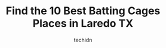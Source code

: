 ---
layout: ampstory
image: https://i0.wp.com/www.depkes.org/wp-content/uploads/2023/06/batting-cages-0-in-laredo-tx-1685866146.jpeg?resize=640,853
author: techidn
featured: false
description: Discover the impressive array of Batting Cages options in Laredo TX, where you can find 10 of the largest Batting Cages establishments in the area. From renowned classics to hidden gems, Lar
title: Find the 10 Best Batting Cages Places in Laredo TX
cover:
   title: Find the 10 Best Batting Cages Places in Laredo TX
   subtitle: Rickpate
   background: https://www.depkes.org/wp-content/uploads/2023/06/batting-cages-0-in-laredo-tx-1685866146.jpeg

pages: 
 - layout: thirds
   top: <h1>#1 Academy Sports + Outdoors</h1>
   bottom: "<p>Sorry but last time I try and buy a firearm at Academy. The worker refused to run my information becouse he said that he had no way to verify if my ID information was cor</p>"
   background: https://www.depkes.org/wp-content/uploads/2023/06/batting-cages-1-in-laredo-tx-1685866146.jpeg
   backgroundblur: true
 - layout: thirds
   top: <h1>#2 Base Community Sports Complex</h1>
   bottom: "<p>Fences could be slightly higher for protection against foul balls.</p>"
   background: https://www.depkes.org/wp-content/uploads/2023/06/batting-cages-2-in-laredo-tx-1685866147.jpeg
   cta:
      link: https://www.depkes.org/blog/find-the-10-best-batting-cages-places-in-laredo-tx/
      text: Find the 10 Best Batting Cages Places in Laredo TX
 - layout: thirds
   top: <h1>#3 Laredo Optimist Little League</h1>
   bottom: "<p>2710 Diaz St, Laredo, TX 78043, United States</p>"
   background: https://www.depkes.org/wp-content/uploads/2023/06/batting-cages-3-in-laredo-tx-1685866147.jpeg
   cta:
      link: https://www.depkes.org/blog/find-the-10-best-batting-cages-places-in-laredo-tx/
      text: Find the 10 Best Batting Cages Places in Laredo TX
 - layout: thirds
   top: <h1>#4 Del Mar Little League</h1>
   bottom: "<p>400 E Del Mar Blvd, Laredo, TX 78041, United States</p>"
   background: https://images.unsplash.com/photo-1561679660-d00ee1e0dc8e?ixlib=rb-4.0.3&ixid=MnwxMjA3fDB8MHxwaG90by1wYWdlfHx8fGVufDB8fHx8&auto=format&fit=crop&w=640&h=853&q=80
   cta:
      link: https://www.depkes.org/blog/find-the-10-best-batting-cages-places-in-laredo-tx/
      text: Find the 10 Best Batting Cages Places in Laredo TX
 - layout: thirds
   top: <h1>#5 International Martial Arts</h1>
   bottom: "<p>4602 Modern Ln, Laredo, TX 78041, United States</p>"
   background: https://images.unsplash.com/photo-1522441815192-d9f04eb0615c?ixlib=rb-4.0.3&ixid=MnwxMjA3fDB8MHxwaG90by1wYWdlfHx8fGVufDB8fHx8&auto=format&fit=crop&w=640&h=853&q=80
   cta:
      link: https://www.depkes.org/blog/find-the-10-best-batting-cages-places-in-laredo-tx/
      text: Find the 10 Best Batting Cages Places in Laredo TX
 - layout: thirds
   top: <h1>#6 Hillside Baseball Fields</h1>
   bottom: "<p>5041-5199 N Bartlett Ave, Laredo, TX 78041, United States</p>"
   background: https://images.unsplash.com/photo-1620421680010-0766ff230392?ixlib=rb-4.0.3&ixid=MnwxMjA3fDB8MHxwaG90by1wYWdlfHx8fGVufDB8fHx8&auto=format&fit=crop&w=640&h=853&q=80
   cta:
      link: https://www.depkes.org/blog/find-the-10-best-batting-cages-places-in-laredo-tx/
      text: Find the 10 Best Batting Cages Places in Laredo TX
 - layout: thirds
   top: <h1>#7 Taylor Baseball Park</h1>
   bottom: "<p>Laredo, TX 78041, United States</p>"
   background: https://images.unsplash.com/photo-1614648718611-0635f29016cb?ixlib=rb-4.0.3&ixid=MnwxMjA3fDB8MHxwaG90by1wYWdlfHx8fGVufDB8fHx8&auto=format&fit=crop&w=640&h=853&q=80
   cta:
      link: https://www.depkes.org/blog/find-the-10-best-batting-cages-places-in-laredo-tx/
      text: Find the 10 Best Batting Cages Places in Laredo TX
 - layout: thirds
   middle: Continue reading...
   background: https://images.unsplash.com/photo-1602536052359-ef94c21c5948?ixlib=rb-4.0.3&ixid=MnwxMjA3fDB8MHxwaG90by1wYWdlfHx8fGVufDB8fHx8&auto=format&fit=crop&w=640&h=853&q=80
   cta:
      link: https://www.depkes.org/blog/find-the-10-best-batting-cages-places-in-laredo-tx/
      text: Find the 10 Best Batting Cages Places in Laredo TX
      
---